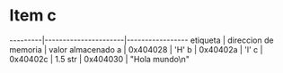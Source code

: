 # Item c

---------|----------------------|-----------------
etiqueta | direccion de memoria | valor almacenado
a        | 0x404028             | 'H'
b        | 0x40402a             | 'l'
c        | 0x40402c             | 1.5
str      | 0x404030             | "Hola mundo\n"

